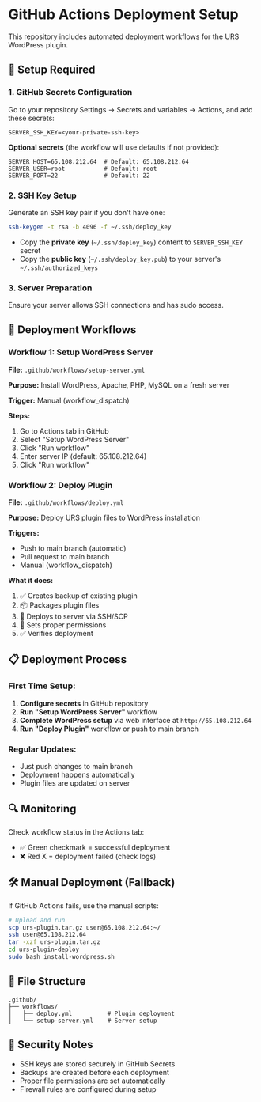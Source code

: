 # GitHub Actions Deployment Setup

This repository includes automated deployment workflows for the URS WordPress plugin.

## 🔧 Setup Required

### 1. GitHub Secrets Configuration

Go to your repository Settings → Secrets and variables → Actions, and add these secrets:

```
SERVER_SSH_KEY=<your-private-ssh-key>
```

**Optional secrets** (the workflow will use defaults if not provided):
```
SERVER_HOST=65.108.212.64  # Default: 65.108.212.64
SERVER_USER=root           # Default: root
SERVER_PORT=22             # Default: 22
```

### 2. SSH Key Setup

Generate an SSH key pair if you don't have one:

```bash
ssh-keygen -t rsa -b 4096 -f ~/.ssh/deploy_key
```

- Copy the **private key** (`~/.ssh/deploy_key`) content to `SERVER_SSH_KEY` secret
- Copy the **public key** (`~/.ssh/deploy_key.pub`) to your server's `~/.ssh/authorized_keys`

### 3. Server Preparation

Ensure your server allows SSH connections and has sudo access.

## 🚀 Deployment Workflows

### Workflow 1: Setup WordPress Server
**File:** `.github/workflows/setup-server.yml`

**Purpose:** Install WordPress, Apache, PHP, MySQL on a fresh server

**Trigger:** Manual (workflow_dispatch)

**Steps:**
1. Go to Actions tab in GitHub
2. Select "Setup WordPress Server"
3. Click "Run workflow"
4. Enter server IP (default: 65.108.212.64)
5. Click "Run workflow"

### Workflow 2: Deploy Plugin
**File:** `.github/workflows/deploy.yml`

**Purpose:** Deploy URS plugin files to WordPress installation

**Triggers:**
- Push to main branch (automatic)
- Pull request to main branch
- Manual (workflow_dispatch)

**What it does:**
1. ✅ Creates backup of existing plugin
2. 📦 Packages plugin files
3. 🚀 Deploys to server via SSH/SCP
4. 🔧 Sets proper permissions
5. ✅ Verifies deployment

## 📋 Deployment Process

### First Time Setup:
1. **Configure secrets** in GitHub repository
2. **Run "Setup WordPress Server"** workflow
3. **Complete WordPress setup** via web interface at `http://65.108.212.64`
4. **Run "Deploy Plugin"** workflow or push to main branch

### Regular Updates:
- Just push changes to main branch
- Deployment happens automatically
- Plugin files are updated on server

## 🔍 Monitoring

Check workflow status in the Actions tab:
- ✅ Green checkmark = successful deployment
- ❌ Red X = deployment failed (check logs)

## 🛠️ Manual Deployment (Fallback)

If GitHub Actions fails, use the manual scripts:

```bash
# Upload and run
scp urs-plugin.tar.gz user@65.108.212.64:~/
ssh user@65.108.212.64
tar -xzf urs-plugin.tar.gz
cd urs-plugin-deploy
sudo bash install-wordpress.sh
```

## 📁 File Structure

```
.github/
├── workflows/
│   ├── deploy.yml          # Plugin deployment
│   └── setup-server.yml    # Server setup
```

## 🔐 Security Notes

- SSH keys are stored securely in GitHub Secrets
- Backups are created before each deployment
- Proper file permissions are set automatically
- Firewall rules are configured during setup